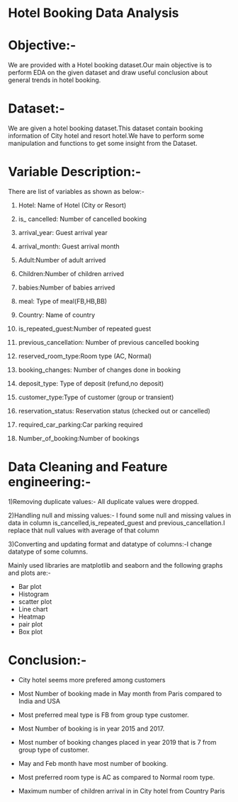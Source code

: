 # Hotel Booking Data Analysis

# Objective:-

We are provided with a Hotel booking dataset.Our main objective is to perform EDA on the given dataset and draw useful conclusion about general trends in hotel booking.

# Dataset:-

We are given a hotel booking dataset.This dataset contain booking information of City hotel and resort hotel.We have to perform some manipulation and functions to get some insight from the Dataset.

# Variable Description:-

There are list of variables as shown as below:-

1) Hotel: Name of Hotel (City or Resort)

2) is_ cancelled: Number of cancelled booking

3) arrival_year: Guest arrival year

4) arrival_month: Guest arrival month

5) Adult:Number of adult arrived

6) Children:Number of children arrived

7) babies:Number of babies arrived

8) meal: Type of meal(FB,HB,BB)

9) Country: Name of country

10) is_repeated_guest:Number of repeated guest

11) previous_cancellation: Number of previous cancelled booking

12) reserved_room_type:Room type (AC, Normal)

13) booking_changes: Number of changes done in booking

14) deposit_type: Type of deposit (refund,no deposit)

15) customer_type:Type of customer (group or transient)

16) reservation_status: Reservation status (checked out or cancelled)

17) required_car_parking:Car parking required

18) Number_of_booking:Number of bookings


# Data Cleaning and Feature engineering:-

1)Removing duplicate values:- All duplicate values were dropped.

2)Handling null and missing values:- I found some null and missing values in data in column is_cancelled,is_repeated_guest and previous_cancellation.I replace thàt null values with average of that column

3)Converting and updating format and datatype of columns:-I change datatype of some columns.

Mainly used libraries are matplotlib and seaborn and the following graphs and plots are:-

- Bar plot
- Histogram
- scatter plot
- Line chart
- Heatmap
- pair plot
- Box plot

# Conclusion:-

- City hotel seems more prefered among customers

- Most Number of booking made in May month from Paris compared to India and USA

- Most preferred meal type is FB from group type customer.

- Most Number of booking is in year 2015 and 2017.

- Most number of booking changes placed in year 2019 that is 7 from group type of customer.

- May and Feb month have most number of booking.

- Most preferred room type is AC as compared to Normal room type.

- Maximum number of children arrival in in City hotel from Country Paris



